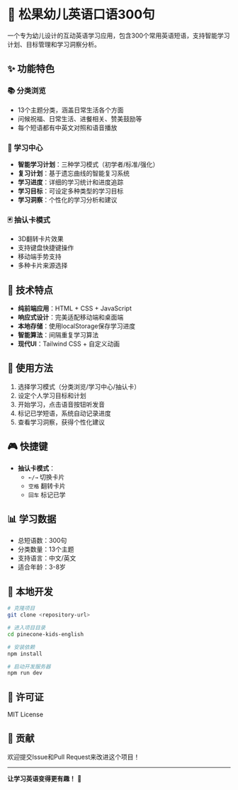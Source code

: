 # 🌲 松果幼儿英语口语300句

一个专为幼儿设计的互动英语学习应用，包含300个常用英语短语，支持智能学习计划、目标管理和学习洞察分析。

## ✨ 功能特色

### 📚 分类浏览
- 13个主题分类，涵盖日常生活各个方面
- 问候祝福、日常生活、进餐相关、赞美鼓励等
- 每个短语都有中英文对照和语音播放

### 🎯 学习中心
- **智能学习计划**：三种学习模式（初学者/标准/强化）
- **复习计划**：基于遗忘曲线的智能复习系统
- **学习进度**：详细的学习统计和进度追踪
- **学习目标**：可设定多种类型的学习目标
- **学习洞察**：个性化的学习分析和建议

### 🃏 抽认卡模式
- 3D翻转卡片效果
- 支持键盘快捷键操作
- 移动端手势支持
- 多种卡片来源选择

## 🚀 技术特点

- **纯前端应用**：HTML + CSS + JavaScript
- **响应式设计**：完美适配移动端和桌面端
- **本地存储**：使用localStorage保存学习进度
- **智能算法**：间隔重复学习算法
- **现代UI**：Tailwind CSS + 自定义动画

## 📱 使用方法

1. 选择学习模式（分类浏览/学习中心/抽认卡）
2. 设定个人学习目标和计划
3. 开始学习，点击语音按钮听发音
4. 标记已学短语，系统自动记录进度
5. 查看学习洞察，获得个性化建议

## 🎮 快捷键

- **抽认卡模式**：
  - `←/→` 切换卡片
  - `空格` 翻转卡片
  - `回车` 标记已学

## 📊 学习数据

- 总短语数：300句
- 分类数量：13个主题
- 支持语言：中文/英文
- 适合年龄：3-8岁

## 🔧 本地开发

```bash
# 克隆项目
git clone <repository-url>

# 进入项目目录
cd pinecone-kids-english

# 安装依赖
npm install

# 启动开发服务器
npm run dev
```

## 📄 许可证

MIT License

## 🤝 贡献

欢迎提交Issue和Pull Request来改进这个项目！

---

**让学习英语变得更有趣！** 🎉 